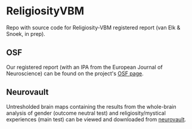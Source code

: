 # ReligiosityVBM
Repo with source code for Religiosity-VBM registered report (van Elk & Snoek, in prep).

## OSF
Our registered report (with an IPA from the European Journal of Neuroscience) can be found on the project's [OSF page](https://osf.io/qzkmh/).

## Neurovault
Untresholded brain maps containing the results from the whole-brain analysis of gender (outcome neutral test) and religiosity/mystical experiences (main test) can be viewed and downloaded from [neurovault](https://neurovault.org/collections/JNUVCKVO/).
